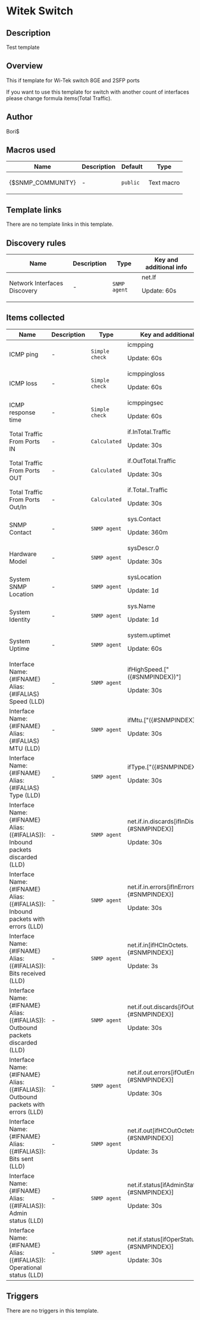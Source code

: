 # Witek Switch

## Description

Test template

## Overview

This if template for Wi-Tek switch 8GE and 2SFP ports


If you want to use this template for switch with another count of interfaces please change formula items(Total Traffic).

## Author

Bori$

## Macros used

|Name|Description|Default|Type|
|----|-----------|-------|----|
|{$SNMP_COMMUNITY}|<p>-</p>|`public`|Text macro|
## Template links

There are no template links in this template.

## Discovery rules

|Name|Description|Type|Key and additional info|
|----|-----------|----|----|
|Network Interfaces Discovery|<p>-</p>|`SNMP agent`|net.If<p>Update: 60s</p>|
## Items collected

|Name|Description|Type|Key and additional info|
|----|-----------|----|----|
|ICMP ping|<p>-</p>|`Simple check`|icmpping<p>Update: 60s</p>|
|ICMP loss|<p>-</p>|`Simple check`|icmppingloss<p>Update: 60s</p>|
|ICMP response time|<p>-</p>|`Simple check`|icmppingsec<p>Update: 60s</p>|
|Total Traffic From Ports IN|<p>-</p>|`Calculated`|if.InTotal.Traffic<p>Update: 30s</p>|
|Total Traffic From Ports OUT|<p>-</p>|`Calculated`|if.OutTotal.Traffic<p>Update: 30s</p>|
|Total Traffic From Ports Out/In|<p>-</p>|`Calculated`|if.Total..Traffic<p>Update: 30s</p>|
|SNMP Contact|<p>-</p>|`SNMP agent`|sys.Contact<p>Update: 360m</p>|
|Hardware Model|<p>-</p>|`SNMP agent`|sysDescr.0<p>Update: 30s</p>|
|System SNMP Location|<p>-</p>|`SNMP agent`|sysLocation<p>Update: 1d</p>|
|System Identity|<p>-</p>|`SNMP agent`|sys.Name<p>Update: 1d</p>|
|System Uptime|<p>-</p>|`SNMP agent`|system.uptimet<p>Update: 60s</p>|
|Interface Name:{#IFNAME} Alias:{#IFALIAS} Speed (LLD)|<p>-</p>|`SNMP agent`|ifHighSpeed.["({#SNMPINDEX})"]<p>Update: 30s</p>|
|Interface Name:{#IFNAME} Alias:{#IFALIAS}  MTU (LLD)|<p>-</p>|`SNMP agent`|ifMtu.["({#SNMPINDEX})"]<p>Update: 30s</p>|
|Interface Name:{#IFNAME} Alias:{#IFALIAS} Type (LLD)|<p>-</p>|`SNMP agent`|ifType.["({#SNMPINDEX})"]<p>Update: 30s</p>|
|Interface Name:{#IFNAME} Alias:({#IFALIAS}): Inbound packets discarded (LLD)|<p>-</p>|`SNMP agent`|net.if.in.discards[ifInDiscards.{#SNMPINDEX}]<p>Update: 30s</p>|
|Interface Name:{#IFNAME} Alias:({#IFALIAS}): Inbound packets with errors (LLD)|<p>-</p>|`SNMP agent`|net.if.in.errors[ifInErrors.{#SNMPINDEX}]<p>Update: 30s</p>|
|Interface Name:{#IFNAME} Alias:({#IFALIAS}): Bits received (LLD)|<p>-</p>|`SNMP agent`|net.if.in[ifHCInOctets.{#SNMPINDEX}]<p>Update: 3s</p>|
|Interface Name:{#IFNAME} Alias:({#IFALIAS}): Outbound packets discarded (LLD)|<p>-</p>|`SNMP agent`|net.if.out.discards[ifOutDiscards.{#SNMPINDEX}]<p>Update: 30s</p>|
|Interface Name:{#IFNAME} Alias:({#IFALIAS}): Outbound packets with errors (LLD)|<p>-</p>|`SNMP agent`|net.if.out.errors[ifOutErrors.{#SNMPINDEX}]<p>Update: 30s</p>|
|Interface Name:{#IFNAME} Alias:({#IFALIAS}): Bits sent (LLD)|<p>-</p>|`SNMP agent`|net.if.out[ifHCOutOctets.{#SNMPINDEX}]<p>Update: 3s</p>|
|Interface Name:{#IFNAME} Alias:({#IFALIAS}): Admin status (LLD)|<p>-</p>|`SNMP agent`|net.if.status[ifAdminStatus.{#SNMPINDEX}]<p>Update: 30s</p>|
|Interface Name:{#IFNAME} Alias:({#IFALIAS}): Operational status (LLD)|<p>-</p>|`SNMP agent`|net.if.status[ifOperStatus.{#SNMPINDEX}]<p>Update: 30s</p>|
## Triggers

There are no triggers in this template.

